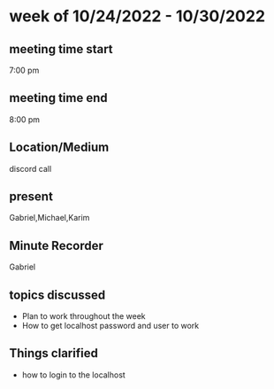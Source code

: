 # week of 10/24/2022 - 10/30/2022
## meeting time start
7:00 pm
## meeting time end
8:00 pm
## Location/Medium
discord call
## present
Gabriel,Michael,Karim
## Minute Recorder
Gabriel
## topics discussed
 * Plan to work throughout the week
 * How to get localhost password and user to work
## Things clarified
 * how to login to the localhost
